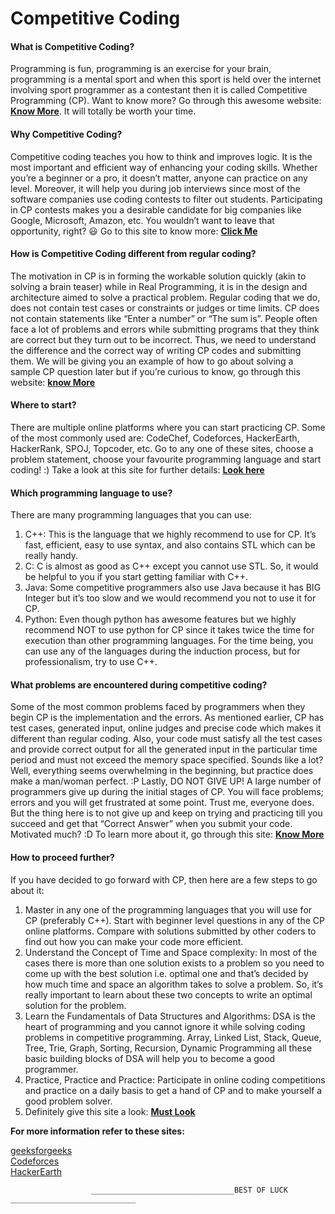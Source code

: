 # Competitive Coding
#### What is Competitive Coding?

Programming is fun, programming is an exercise for your brain, programming is a mental sport and when this sport is held over the internet involving sport programmer as a contestant then it is called Competitive Programming (CP). Want to know more? Go through this awesome website: [**Know More**](https://www.hackerearth.com/getstarted-competitive-programming/). It will totally be worth your time.


#### Why Competitive Coding?

Competitive coding teaches you how to think and improves logic. It is the most important and efficient way of enhancing your coding skills. Whether you’re a beginner or a pro, it doesn’t matter, anyone can practice on any level. Moreover, it will help you during job interviews since most of the software companies use coding contests to filter out students. Participating in CP contests makes you a desirable candidate for big companies like Google, Microsoft, Amazon, etc. You wouldn’t want to leave that opportunity, right? :smiley: Go to this site to know more: [**Click Me**](https://www.redgreencode.com/12-reasons-to-study-competitive-programming/)


#### How is Competitive Coding different from regular coding?

The motivation in CP is in forming the workable solution quickly (akin to solving a brain teaser) while in Real Programming, it is in the design and architecture aimed to solve a practical problem. Regular coding that we do, does not contain test cases or constraints or judges or time limits. CP does not contain statements like “Enter a number” or “The sum is”. People often face a lot of problems and errors while submitting programs that they think are correct but they turn out to be incorrect. Thus, we need to understand the difference and the correct way of writing CP codes and submitting them. We will be giving you an example of how to go about solving a sample CP question later but if you’re curious to know, go through this website: [**know More**](https://www.geeksforgeeks.org/how-to-begin-with-competitive-programming/)


#### Where to start?

There are multiple online platforms where you can start practicing CP. Some of the most commonly used are: CodeChef, Codeforces, HackerEarth, HackerRank, SPOJ, Topcoder, etc. Go to any one of these sites, choose a problem statement, choose your favourite programming language and start coding! :) Take a look at this site for further details: [**Look here**](https://www.hackerearth.com/practice/notes/getting-started-with-the-sport-of-programming/)


#### Which programming language to use?

There are many programming languages that you can use:
1.	C++: This is the language that we highly recommend to use for CP. It’s fast, efficient, easy to use syntax, and also contains STL which can be really handy.
2.	C: C is almost as good as C++ except you cannot use STL. So, it would be helpful to you if you start getting familiar with C++.
3.	Java: Some competitive programmers also use Java because it has BIG Integer but it’s too slow and we would recommend you not to use it for CP.
4.	Python: Even though python has awesome features but we highly recommend NOT to use python for CP since it takes twice the time for execution than other programming languages.
For the time being, you can use any of the languages during the induction process, but for professionalism, try to use C++.


#### What problems are encountered during competitive coding?

Some of the most common problems faced by programmers when they begin CP is the implementation and the errors. As mentioned earlier, CP has test cases, generated input, online judges and precise code which makes it different than regular coding. Also, your code must satisfy all the test cases and provide correct output for all the generated input in the particular time period and must not exceed the memory space specified. Sounds like a lot? Well, everything seems overwhelming in the beginning, but practice does make a man/woman perfect. :P Lastly, DO NOT GIVE UP! A large number of programmers give up during the initial stages of CP. You will face problems; errors and you will get frustrated at some point. Trust me, everyone does. But the thing here is to not give up and keep on trying and practicing till you succeed and get that “Correct Answer” when you submit your code. Motivated much? :D To learn more about it, go through this site: [**Know More**](https://medium.com/@andreimargeloiu/how-to-prepare-for-competitive-programming-396d557e0c12)


#### How to proceed further?

If you have decided to go forward with CP, then here are a few steps to go about it:

1.	Master in any one of the programming languages that you will use for CP (preferably C++). Start with beginner level questions in any of the CP online platforms. Compare with solutions submitted by other coders to find out how you can make your code more efficient.
2.	Understand the Concept of Time and Space complexity: In most of the cases there is more than one solution exists to a problem so you need to come up with the best solution i.e. optimal one and that’s decided by how much time and space an algorithm takes to solve a problem. So, it’s really important to learn about these two concepts to write an optimal solution for the problem.
3.	Learn the Fundamentals of Data Structures and Algorithms: DSA is the heart of programming and you cannot ignore it while solving coding problems in competitive programming. Array, Linked List, Stack, Queue, Tree, Trie, Graph, Sorting, Recursion, Dynamic Programming all these basic building blocks of DSA will help you to become a good programmer.
4.	Practice, Practice and Practice: Participate in online coding competitions and practice on a daily basis to get a hand of CP and to make yourself a good problem solver.
5.	Definitely give this site a look: [**Must Look**](https://www.codechef.com/guide-to-competitive-programming)


<b>For more information refer to these sites: </b>

[geeksforgeeks](https://www.geeksforgeeks.org/how-to-prepare-for-competitive-programming/)<br>
[Codeforces](https://codeforces.com/blog/entry/23054#problem-classifiers)<br>
[HackerEarth](https://www.hackerearth.com/practice/codemonk/)



                      ________________________________BEST OF LUCK ____________________________
